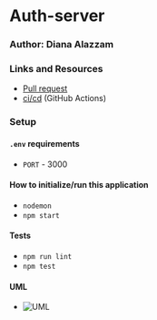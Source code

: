 # Auth-server

### Author: Diana Alazzam 

### Links and Resources

- [Pull request](https://github.com/diana96alazzam-401-advanced-javascript/auth-server/pull/1)
- [ci/cd](https://github.com/diana96alazzam-401-advanced-javascript/auth-server/actions) (GitHub Actions)
<!-- - [back-end server url](https://auth-server-amman-401d2.herokuapp.com/) -->
<!-- - [documentation](https://auth-server-amman-401d2.herokuapp.com/docs) -->



### Setup

#### `.env` requirements
- `PORT` - 3000
<!-- - `MONGODB_URI` - `mongodb://heroku_6xb6gz1d:vau5fnoq3pn7gd7pu9ujdjknap@ds135384.mlab.com:35384/heroku_6xb6gz1d` -->

<!-- - documentation route `/docs` -->


#### How to initialize/run this application

- `nodemon`
- `npm start`


#### Tests

- `npm run lint`
- `npm test`


#### UML

- ![UML](./assets/lab11-uml.jpg)
